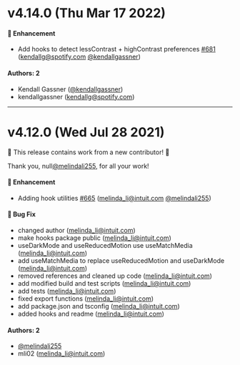 # v4.14.0 (Thu Mar 17 2022)

#### 🚀 Enhancement

- Add hooks to detect lessContrast + highContrast preferences [#681](https://github.com/intuit/design-systems-cli/pull/681) (kendallg@spotify.com [@kendallgassner](https://github.com/kendallgassner))

#### Authors: 2

- Kendall Gassner ([@kendallgassner](https://github.com/kendallgassner))
- kendallgassner (kendallg@spotify.com)

---

# v4.12.0 (Wed Jul 28 2021)

:tada: This release contains work from a new contributor! :tada:

Thank you, null[@melindali255](https://github.com/melindali255), for all your work!

#### 🚀 Enhancement

- Adding hook utilities [#665](https://github.com/intuit/design-systems-cli/pull/665) (melinda_li@intuit.com [@melindali255](https://github.com/melindali255))

#### 🐛 Bug Fix

- changed author (melinda_li@intuit.com)
- make hooks package public (melinda_li@intuit.com)
- useDarkMode and useReducedMotion use useMatchMedia (melinda_li@intuit.com)
- add useMatchMedia to replace useReducedMotion and useDarkMode (melinda_li@intuit.com)
- removed references and cleaned up code (melinda_li@intuit.com)
- add modified build and test scripts (melinda_li@intuit.com)
- add tests (melinda_li@intuit.com)
- fixed export functions (melinda_li@intuit.com)
- add package.json and tsconfig (melinda_li@intuit.com)
- added hooks and readme (melinda_li@intuit.com)

#### Authors: 2

- [@melindali255](https://github.com/melindali255)
- mli02 (melinda_li@intuit.com)
